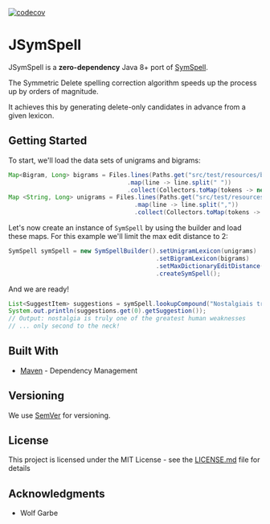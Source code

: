 [![codecov](https://codecov.io/gh/rxp90/jsymspell/branch/master/graph/badge.svg)](https://codecov.io/gh/rxp90/jsymspell)
# JSymSpell

JSymSpell is a **zero-dependency** Java 8+ port of [SymSpell](https://github.com/wolfgarbe/SymSpell "SymSpell: 1 million times faster through Symmetric Delete spelling correction algorithm").

The Symmetric Delete spelling correction algorithm speeds up the process up by orders of magnitude.

It achieves this by generating delete-only candidates in advance from a given lexicon.

## Getting Started

To start, we'll load the data sets of unigrams and bigrams:

```java
Map<Bigram, Long> bigrams = Files.lines(Paths.get("src/test/resources/bigrams.txt"))
                                 .map(line -> line.split(" "))
                                 .collect(Collectors.toMap(tokens -> new Bigram(tokens[0], tokens[1]), tokens -> Long.parseLong(tokens[2])));
Map <String, Long> unigrams = Files.lines(Paths.get("src/test/resources/words.txt"))
                                   .map(line -> line.split(","))
                                   .collect(Collectors.toMap(tokens -> tokens[0], tokens -> Long.parseLong(tokens[1])));
```

Let's now create an instance of `SymSpell` by using the builder and load these maps. For this example we'll limit the max edit distance to 2:
```java
SymSpell symSpell = new SymSpellBuilder().setUnigramLexicon(unigrams)
                                         .setBigramLexicon(bigrams)
                                         .setMaxDictionaryEditDistance(2)
                                         .createSymSpell();
```

And we are ready!
```java
List<SuggestItem> suggestions = symSpell.lookupCompound("Nostalgiais truly one of th greatests human weakneses", 2, false);
System.out.println(suggestions.get(0).getSuggestion());
// Output: nostalgia is truly one of the greatest human weaknesses
// ... only second to the neck!
```

## Built With

* [Maven](https://maven.apache.org/) - Dependency Management

## Versioning

We use [SemVer](http://semver.org/) for versioning.

## License

This project is licensed under the MIT License - see the [LICENSE.md](LICENSE) file for details

## Acknowledgments

* Wolf Garbe
